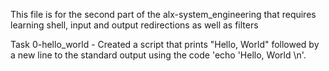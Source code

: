 This file is for the second part of the alx-system_engineering that requires learning shell, input and output redirections as well as filters

Task 0-hello_world - Created a script that prints "Hello, World" followed by a new line to the standard output using the code 'echo 'Hello, World \n'.
